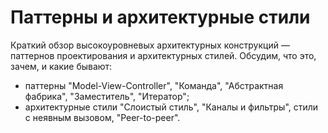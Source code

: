 # Паттерны и архитектурные стили

Краткий обзор высокоуровневых архитектурных конструкций — паттернов проектирования и архитектурных стилей. Обсудим, что это, зачем, и какие бывают:
- паттерны "Model-View-Controller", "Команда", "Абстрактная фабрика", "Заместитель", "Итератор";
- архитектурные стили "Слоистый стиль", "Каналы и фильтры", стили с неявным вызовом, "Peer-to-peer".